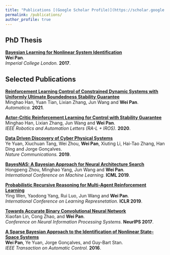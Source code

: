 ```yaml
---
title: "Publications [(Google Scholar Profile)](https://scholar.google.com/citations?user=GqryWPsAAAAJ&hl=en)"
permalink: /publications/
author_profile: true
---
```


## PhD Thesis
<b>[Bayesian Learning for Nonlinear System Identification](http://panweihit.github.io/publications/thesis)</b><br>
<b>Wei Pan</b>.<br>
<i>Imperial College London.</i> <b>2017</b>.

## Selected Publications

<b>[Reinforcement Learning Control of Constrained Dynamic Systems with Uniformly Ultimate Boundedness Stability Guarantee](https://arxiv.org/abs/2011.06882)</b><br>
Minghao Han, Yuan Tian, Lixian Zhang, Jun Wang and <b>Wei Pan</b>.<br>
<i>Automatica.</i> <b>2021</b>.


<b>[Actor-Critic Reinforcement Learning for Control with Stability Guarantee](https://arxiv.org/abs/2004.14288)</b><br>
Minghao Han, Lixian Zhang, Jun Wang and <b>Wei Pan</b>.<br>
<i>IEEE Robotics and Automation Letters (RA-L + IROS).</i> <b>2020</b>.

<b>[Data Driven Discovery of Cyber Physical Systems](https://www.nature.com/articles/s41467-019-12490-1)</b><br>
Ye Yuan, Xiuchuan Tang, Wei Zhou, <b>Wei Pan</b>, Xiuting Li, Hai-Tao Zhang, Han Ding and Jorge Gonçalves.<br>
<i>Nature Communications.</i> <b>2019</b>.

<b>[BayesNAS: A Bayesian Approach for Neural Architecture Search](http://proceedings.mlr.press/v97/zhou19e.html)</b><br>
Hongpeng Zhou, Minghao Yang, Jun Wang and <b>Wei Pan</b>.<br>
<i>International Conference on Machine Learning.</i> <b>ICML 2019</b>.

<b>[Probabilistic Recursive Reasoning for Multi-Agent Reinforcement Learning](https://openreview.net/forum?id=rkl6As0cF7)</b><br>
Ying Wen, Yaodong Yang, Rui Luo, Jun Wang and <b>Wei Pan</b>.<br>
<i>International Conference on Learning Represnetation.</i> <b>ICLR 2019</b>.


<b>[Towards Accurate Binary Convolutional Neural Network](http://papers.nips.cc/paper/6638-towards-accurate-binary-convolutional-neural-network)</b><br>
Xiaofan Lin, Cong Zhao, and <b>Wei Pan</b>.<br>
<i>Conference on Neural Information Processing Systems.</i> <b>NeurIPS 2017</b>.

<b>[A Sparse Bayesian Approach to the Identification of Nonlinear State-Space Systems](https://ieeexplore.ieee.org/document/7094238)</b><br>
<b>Wei Pan</b>, Ye Yuan, Jorge Gonçalves, and Guy-Bart Stan.<br>
<i>IEEE Transaction on Automatic Control.</i> <b>2016</b>.



